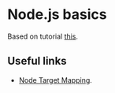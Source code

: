 # Node.js basics

Based on tutorial [this](https://www.youtube.com/watch?v=TlB_eWDSMt4).

## Useful links

* [Node Target Mapping](devops/docker/compose-examples/node-tsc-app.md).